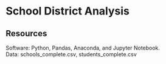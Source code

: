 # School District Analysis

## Resources
Software: Python, Pandas, Anaconda, and Jupyter Notebook.\
Data: schools_complete.csv, students_complete.csv
